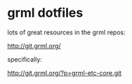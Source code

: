 # grml dotfiles

lots of great resources in the grml repos:

http://git.grml.org/

specifically:

http://git.grml.org/?p=grml-etc-core.git

